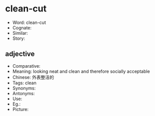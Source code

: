 # clean-cut

- Word: clean-cut
- Cognate: 
- Similar: 
- Story: 

## adjective

- Comparative: 
- Meaning: looking neat and clean and therefore socially acceptable
- Chinese: 外表整洁的
- Tags: clean
- Synonyms: 
- Antonyms: 
- Use: 
- Eg.: 
- Picture: 

